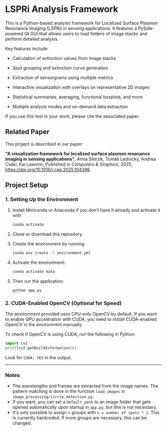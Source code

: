 # LSPRi Analysis Framework

This is a Python-based analysis framework for Localized Surface Plasmon Resonance Imaging (LSPRi) in sensing applications. It features a PySide-powered Qt GUI that allows users to load folders of image stacks and perform detailed analysis.

Key features include:

- Calculation of extinction values from image stacks

- Spot grouping and extinction curve generation

- Extraction of sensorgrams using multiple metrics

- Interactive visualization with overlays on representative 2D images

- Statistical summaries, averaging, functional boxplots, and more

- Multiple analysis modes and on-demand data extraction

If you use this tool in your work, please cite the associated paper.

## Related Paper

This project is described in our paper:

**"A visualization framework for localized surface plasmon resonance imaging in sensing applications"**, Anna Sterzik, Tomáš Lednický, Andrea Csáki, Kai Lawonn, Published in *Computers & Graphics*, 2025, https://doi.org/10.1016/j.cag.2025.104396.

## Project Setup

### 1. Setting Up the Environment

1. Install Miniconda or Anaconda if you don’t have it already and activate it with
   ```bash
   conda activate
   ```
3. Clone or download this repository.
4. Create the environment by running:

    ```bash
    conda env create -f environment.yml
    ```

5. Activate the environment:

    ```bash
    conda activate mika
    ```

6. Then run the application:

    ```bash
    python app.py
    ```

### 2. CUDA-Enabled OpenCV (Optional for Speed)

The environment provided uses CPU-only OpenCV by default. If you want to enable GPU acceleration with CUDA, you need to install CUDA-enabled OpenCV in the environment manually.

To check if OpenCV is using CUDA, run the following in Python:

```python
import cv2
print(cv2.getBuildInformation())
```

Look for `CUDA: YES` in the output.

---

### Notes

- The wavelengths and frames are extracted from the image names. The pattern matching is done in the function `load_images` in `image_processing/circle_detection.py`.
- If you want, you can set a `default_path` to an image folder that gets opened automatically upon startup in `app.py`, but this is not necessary.
- It's only possible to assign `n` groups with `n = number of spots * 2`. This is currently hardcoded. If more groups are necessary, this can be changed.
